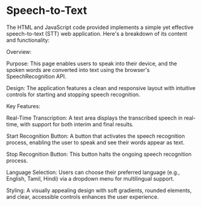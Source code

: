 # Speech-to-Text
The HTML and JavaScript code provided implements a simple yet effective speech-to-text (STT) web application. Here's a breakdown of its content and functionality:

Overview:

Purpose: This page enables users to speak into their device, and the spoken words are converted into text using the browser's SpeechRecognition API.

Design: The application features a clean and responsive layout with intuitive controls for starting and stopping speech recognition.

Key Features:

Real-Time Transcription: A text area displays the transcribed speech in real-time, with support for both interim and final results.

Start Recognition Button: A button that activates the speech recognition process, enabling the user to speak and see their words appear as text.

Stop Recognition Button: This button halts the ongoing speech recognition process.

Language Selection: Users can choose their preferred language (e.g., English, Tamil, Hindi) via a dropdown menu for multilingual support.

Styling: A visually appealing design with soft gradients, rounded elements, and clear, accessible controls enhances the user experience.
